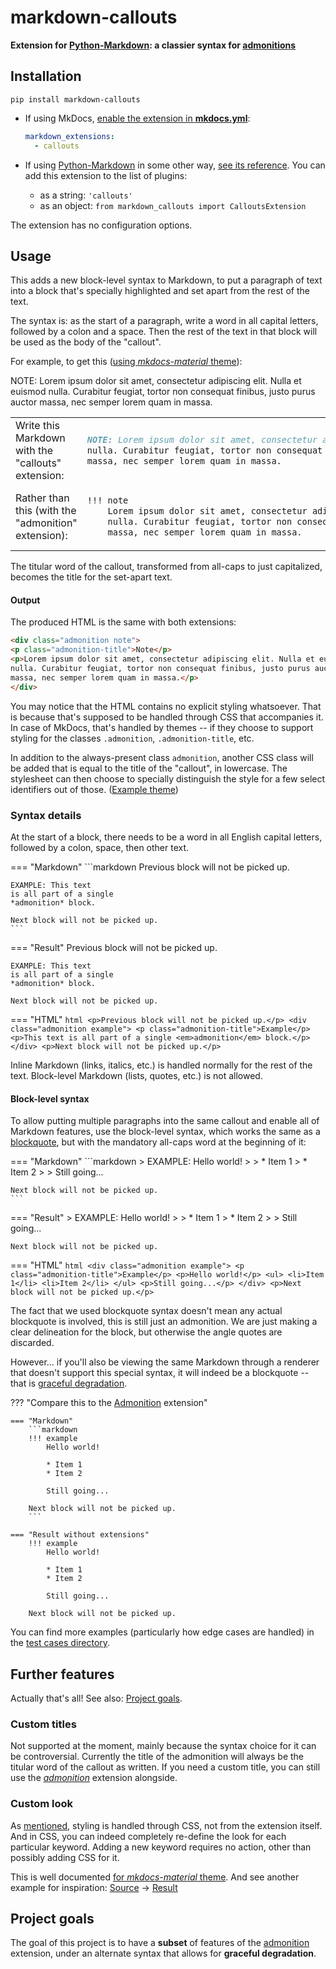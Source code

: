 # markdown-callouts

**Extension for [Python-Markdown][]: a classier syntax for [admonitions](https://squidfunk.github.io/mkdocs-material/reference/admonitions/#usage)**

[python-markdown]: https://python-markdown.github.io/
[admonition]: https://python-markdown.github.io/extensions/admonition/
[mkdocs]: https://www.mkdocs.org/

## Installation

```shell
pip install markdown-callouts
```

 *  If using MkDocs, [enable the extension in **mkdocs.yml**](https://www.mkdocs.org/user-guide/configuration/#markdown_extensions):

    ```yaml
    markdown_extensions:
      - callouts
    ```

 *  If using [Python-Markdown][] in some other way, [see its reference](https://python-markdown.github.io/extensions/). You can add this extension to the list of plugins:

     *  as a string: `'callouts'`
     *  as an object: `from markdown_callouts import CalloutsExtension`

The extension has no configuration options.

## Usage

This adds a new block-level syntax to Markdown, to put a paragraph of text into a block that's specially highlighted and set apart from the rest of the text.

The syntax is: as the start of a paragraph, write a word in all capital letters, followed by a colon and a space. Then the rest of the text in that block will be used as the body of the "callout".

For example, to get this ([using *mkdocs-material* theme](https://squidfunk.github.io/mkdocs-material/reference/admonitions/#usage)):

NOTE: Lorem ipsum dolor sit amet, consectetur adipiscing elit. Nulla et euismod
nulla. Curabitur feugiat, tortor non consequat finibus, justo purus auctor
massa, nec semper lorem quam in massa.

<table markdown="1">
<tr><td>
Write this Markdown with the "callouts" extension:
</td><td>

```markdown
NOTE: Lorem ipsum dolor sit amet, consectetur adipiscing elit. Nulla et euismod
nulla. Curabitur feugiat, tortor non consequat finibus, justo purus auctor
massa, nec semper lorem quam in massa.
```

</td></tr>
<tr><td>
Rather than this (with the "admonition" extension):
</td><td>

```markdown
!!! note
    Lorem ipsum dolor sit amet, consectetur adipiscing elit. Nulla et euismod
    nulla. Curabitur feugiat, tortor non consequat finibus, justo purus auctor
    massa, nec semper lorem quam in massa.
```

</td></tr>
</table>

The titular word of the callout, transformed from all-caps to just capitalized, becomes the title for the set-apart text.

#### Output

The produced HTML is the same with both extensions:

```html
<div class="admonition note">
<p class="admonition-title">Note</p>
<p>Lorem ipsum dolor sit amet, consectetur adipiscing elit. Nulla et euismod
nulla. Curabitur feugiat, tortor non consequat finibus, justo purus auctor
massa, nec semper lorem quam in massa.</p>
</div>
```

You may notice that the HTML contains no explicit styling whatsoever. That is because that's supposed to be handled through CSS that accompanies it. In case of MkDocs, that's handled by themes -- if they choose to support styling for the classes `.admonition`, `.admonition-title`, etc.

In addition to the always-present class `admonition`, another CSS class will be added that is equal to the title of the "callout", in lowercase. The stylesheet can then choose to specially distinguish the style for a few select identifiers out of those. ([Example theme](https://squidfunk.github.io/mkdocs-material/reference/admonitions/#supported-types))

### Syntax details

At the start of a block, there needs to be a word in all English capital letters, followed by a colon, space, then other text.

=== "Markdown"
    ```markdown
    Previous block will not be picked up.

    EXAMPLE: This text
    is all part of a single
    *admonition* block.

    Next block will not be picked up.
    ```

=== "Result"
    Previous block will not be picked up.

    EXAMPLE: This text
    is all part of a single
    *admonition* block.

    Next block will not be picked up.

=== "HTML"
    ```html
    <p>Previous block will not be picked up.</p>
    <div class="admonition example">
    <p class="admonition-title">Example</p>
    <p>This text
    is all part of a single
    <em>admonition</em> block.</p>
    </div>
    <p>Next block will not be picked up.</p>
    ```

Inline Markdown (links, italics, etc.) is handled normally for the rest of the text. Block-level Markdown (lists, quotes, etc.) is not allowed.

#### Block-level syntax

To allow putting multiple paragraphs into the same callout and enable all of Markdown features, use the block-level syntax, which works the same as a [blockquote](https://daringfireball.net/projects/markdown/syntax#blockquote), but with the mandatory all-caps word at the beginning of it:

=== "Markdown"
    ```markdown
    > EXAMPLE: Hello world!
    >
    > * Item 1
    > * Item 2
    >
    > Still going...

    Next block will not be picked up.
    ```

=== "Result"
    > EXAMPLE: Hello world!
    >
    > * Item 1
    > * Item 2
    >
    > Still going...

    Next block will not be picked up.

=== "HTML"
    ```html
    <div class="admonition example">
    <p class="admonition-title">Example</p>
    <p>Hello world!</p>
    <ul>
    <li>Item 1</li>
    <li>Item 2</li>
    </ul>
    <p>Still going...</p>
    </div>
    <p>Next block will not be picked up.</p>
    ```

The fact that we used blockquote syntax doesn't mean any actual blockquote is involved, this is still just an admonition. We are just making a clear delineation for the block, but otherwise the angle quotes are discarded.

However... if you'll also be viewing the same Markdown through a renderer that doesn't support this special syntax, it will indeed be a blockquote -- that is [graceful degradation](#project-goals).

??? "Compare this to the [Admonition][] extension"

    === "Markdown"
        ```markdown
        !!! example
            Hello world!

            * Item 1
            * Item 2

            Still going...

        Next block will not be picked up.
        ```

    === "Result without extensions"
        !!! example
            Hello world!

            * Item 1
            * Item 2

            Still going...

        Next block will not be picked up.

You can find more examples (particularly how edge cases are handled) in the [test cases directory](https://github.com/oprypin/markdown-callouts/tree/master/tests/extension).

## Further features

Actually that's all! See also: [Project goals](#project-goals).

### Custom titles

Not supported at the moment, mainly because the syntax choice for it can be controversial. Currently the title of the admonition will always be the titular word of the callout as written. If you need a custom title, you can still use the *[admonition][]*   extension alongside.

### Custom look

As [mentioned](#output), styling is handled through CSS, not from the extension itself. And in CSS, you can indeed completely re-define the look for each particular keyword. Adding a new keyword requires no action, other than possibly adding CSS for it.

This is well documented [for *mkdocs-material* theme](https://squidfunk.github.io/mkdocs-material/reference/admonitions/#custom-admonitions).
And see another example for inspiration: [Source](https://github.com/mkdocstrings/crystal/commit/53db1592e771eb0d918b1aafbd52eb7111479f75#diff-607e5fcb5247b2ab8b856864d7dc86fa66f24d82cb5b7ef2269a522344b650e2) &rarr; [Result](https://mkdocstrings.github.io/crystal/extras.html#callouts-extension)

## Project goals

The goal of this project is to have a **subset** of features of the [admonition][] extension, under an alternate syntax that allows for **graceful degradation**.
